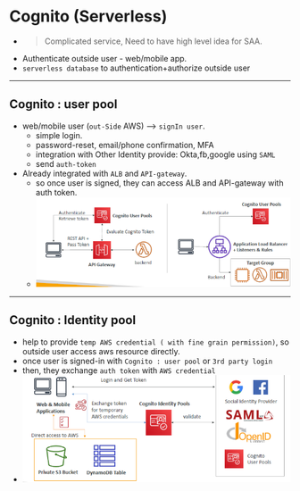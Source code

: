 # Cognito (Serverless)
- > Complicated service, Need to have high level idea for SAA.
- Authenticate outside user - web/mobile app.
- `serverless database` to authentication+authorize outside user

---
## Cognito : user pool
- web/mobile user (`out-Side` AWS) --> `signIn user`.
  - simple login. 
  - password-reset, email/phone confirmation, MFA
  - integration with Other Identity provide: Okta,fb,google using `SAML`
  - send `auth-token`
- Already integrated with `ALB` and `API-gateway`.
  - so once user is signed, they can access ALB and API-gateway with auth token. 
  - ![img_3.png](../99_img/moreSrv/api-gateway/img_3.png)

---
## Cognito : Identity pool
- help to provide `temp AWS credential ( with fine grain permission)`, so outside user access aws resource directly.
- once user is signed-in with `Cognito : user pool` or `3rd party login`
- then, they exchange `auth token` with `AWS credential` 
- ![img_4.png](../99_img/moreSrv/api-gateway/img_4.png)


